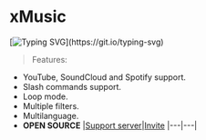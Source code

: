 # xMusic
[![Typing SVG](https://readme-typing-svg.herokuapp.com?color=32CD32&lines=an+AOI.js-based+music+bot+for+Discord;The+upcoming+pro-level+music+bot;The+next+generation+of+music+bots;A+pro+music+bot;LMAO+who+is+reading+this;Invite+xMusic+rn;omg+this+is+real?)](https://git.io/typing-svg)
> Features:
- YouTube, SoundCloud and Spotify support.
- Slash commands support.
- Loop mode.
- Multiple filters.
- Multilanguage.
- **OPEN SOURCE**
|[Support server](https://discord.gg/vmxz3nFxd6)|[Invite](https://discord.com/api/oauth2/authorize?client_id=987212881554726914&permissions=137442479168&scope=bot%20applications.commands)
|---|---|
